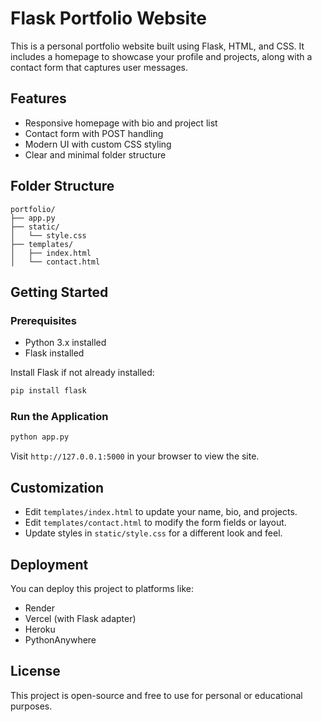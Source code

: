 # Flask Portfolio Website

This is a personal portfolio website built using Flask, HTML, and CSS. It includes a homepage to showcase your profile and projects, along with a contact form that captures user messages.

## Features

- Responsive homepage with bio and project list
- Contact form with POST handling
- Modern UI with custom CSS styling
- Clear and minimal folder structure

## Folder Structure

```
portfolio/
├── app.py
├── static/
│   └── style.css
├── templates/
│   ├── index.html
│   └── contact.html
```

## Getting Started

### Prerequisites

- Python 3.x installed
- Flask installed

Install Flask if not already installed:

```bash
pip install flask
```

### Run the Application

```bash
python app.py
```

Visit `http://127.0.0.1:5000` in your browser to view the site.

## Customization

- Edit `templates/index.html` to update your name, bio, and projects.
- Edit `templates/contact.html` to modify the form fields or layout.
- Update styles in `static/style.css` for a different look and feel.

## Deployment

You can deploy this project to platforms like:

- Render
- Vercel (with Flask adapter)
- Heroku
- PythonAnywhere

## License

This project is open-source and free to use for personal or educational purposes.
